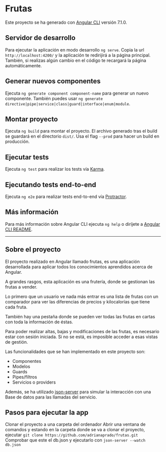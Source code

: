 # Frutas

Este proyecto se ha generado con [Angular CLI](https://github.com/angular/angular-cli) versión 7.1.0.

## Servidor de desarrollo

Para ejecutar la aplicación en modo desarrollo `ng serve`. Copia la url `http://localhost:4200/` y la aplicación te redirijirá a la página principal. También, si realizas algún cambio en el código te recargará la página automáticamente.

## Generar nuevos componentes

Ejecuta `ng generate component component-name` para generar un nuevo componente. También puedes usar `ng generate directive|pipe|service|class|guard|interface|enum|module`.

## Montar proyecto

Ejecuta `ng build` para montar el proyecto. El archivo generado tras el build se guardará en el directorio `dist/`. Usa el flag `--prod` para hacer un build en producción.

## Ejecutar tests

Ejecuta `ng test` para realizar los tests vía [Karma](https://karma-runner.github.io).

## Ejecutando tests end-to-end

Ejecuta `ng e2e` para realizar tests end-to-end vía [Protractor](http://www.protractortest.org/).

## Más información

Para más información sobre Angular CLI ejecuta `ng help` o diríjete a [Angular CLI README](https://github.com/angular/angular-cli/blob/master/README.md).

----------

## Sobre el proyecto
El proyecto realizado en Angular llamado frutas, es una aplicación desarrollada para aplicar todos los conocimientos aprendidos acerca de Angular.

A grandes rasgos, esta aplicación es una frutería, donde se gestionan las frutas a vender.

Lo primero que un usuario ve nada más entrar es una lista de frutas con un comparador para ver las diferencias de precios y kilocalorías que tiene cada fruta.

También hay una pestaña donde se pueden ver todas las frutas en cartas con toda la información de éstas.

Para poder realizar altas, bajas y modificaciones de las frutas, es necesario estar con sesión iniciada. Si no se está, es imposible acceder a esas vistas de gestión. 

Las funcionalidades que se han implementado en este proyecto son:

- Componentes
- Modelos
- Guards
- Pipes/filtros
- Servicios o providers

Además, se ha utilizado [json-server](https://github.com/typicode/json-server) para simular la interacción con una Base de datos para las llamadas del servicio.

## Pasos para ejecutar la app
Clonar el proyecto a una carpeta del ordenador
Abrir una ventana de comandos y estando en la carpeta donde se va a clonar el proyecto, ejecutar `git clone https://github.com/adrianaprado/frutas.git`
Comprobar que este el db.json y ejecutarlo con 
`json-server --watch db.json`
